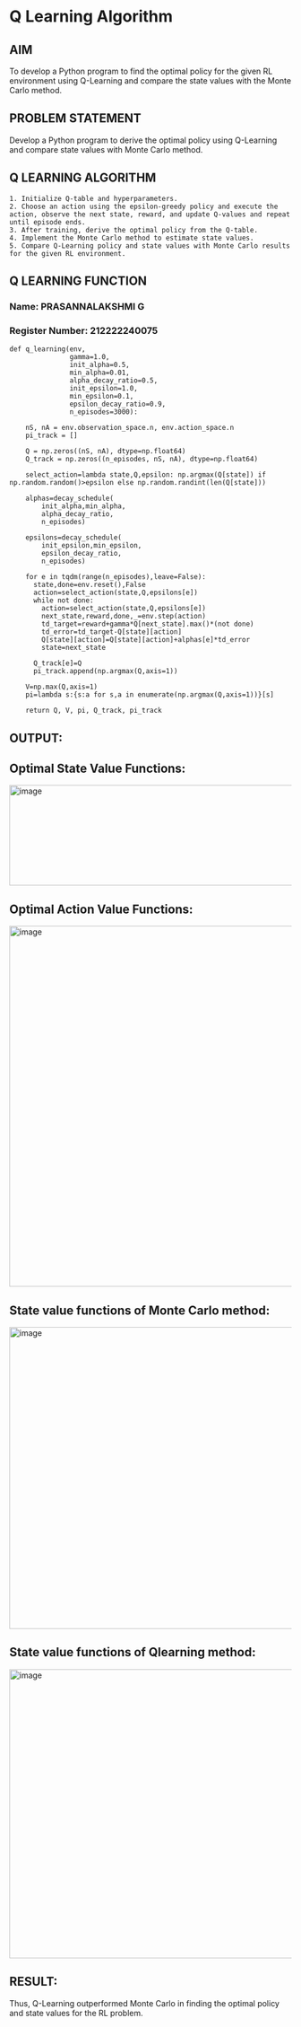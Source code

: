 # Q Learning Algorithm


## AIM
To develop a Python program to find the optimal policy for the given RL environment using Q-Learning and compare the state values with the Monte Carlo method.

## PROBLEM STATEMENT
Develop a Python program to derive the optimal policy using Q-Learning and compare state values with Monte Carlo method.

## Q LEARNING ALGORITHM
```
1. Initialize Q-table and hyperparameters.
2. Choose an action using the epsilon-greedy policy and execute the action, observe the next state, reward, and update Q-values and repeat until episode ends.
3. After training, derive the optimal policy from the Q-table.
4. Implement the Monte Carlo method to estimate state values.
5. Compare Q-Learning policy and state values with Monte Carlo results for the given RL environment.
```

## Q LEARNING FUNCTION
### Name: PRASANNALAKSHMI G
### Register Number: 212222240075

```
def q_learning(env,
               gamma=1.0,
               init_alpha=0.5,
               min_alpha=0.01,
               alpha_decay_ratio=0.5,
               init_epsilon=1.0,
               min_epsilon=0.1,
               epsilon_decay_ratio=0.9,
               n_episodes=3000):
  
    nS, nA = env.observation_space.n, env.action_space.n
    pi_track = []

    Q = np.zeros((nS, nA), dtype=np.float64)
    Q_track = np.zeros((n_episodes, nS, nA), dtype=np.float64)

    select_action=lambda state,Q,epsilon: np.argmax(Q[state]) if np.random.random()>epsilon else np.random.randint(len(Q[state]))

    alphas=decay_schedule(
        init_alpha,min_alpha,
        alpha_decay_ratio,
        n_episodes)
    
    epsilons=decay_schedule(
        init_epsilon,min_epsilon,
        epsilon_decay_ratio,
        n_episodes)
    
    for e in tqdm(range(n_episodes),leave=False):
      state,done=env.reset(),False
      action=select_action(state,Q,epsilons[e])
      while not done:
        action=select_action(state,Q,epsilons[e])
        next_state,reward,done,_=env.step(action)
        td_target=reward+gamma*Q[next_state].max()*(not done)
        td_error=td_target-Q[state][action]
        Q[state][action]=Q[state][action]+alphas[e]*td_error
        state=next_state

      Q_track[e]=Q
      pi_track.append(np.argmax(Q,axis=1))

    V=np.max(Q,axis=1)
    pi=lambda s:{s:a for s,a in enumerate(np.argmax(Q,axis=1))}[s]
    
    return Q, V, pi, Q_track, pi_track

```


## OUTPUT:
## Optimal State Value Functions:
<img width="827" height="179" alt="image" src="https://github.com/user-attachments/assets/ecbbbdeb-2665-42cf-922f-c035dd71e94b" />

## Optimal Action Value Functions:
<img width="838" height="643" alt="image" src="https://github.com/user-attachments/assets/5b5435bb-cbc7-415c-ad8b-5f521ae43e5c" />

## State value functions of Monte Carlo method:
<img width="1814" height="538" alt="image" src="https://github.com/user-attachments/assets/4b82fed7-c0a3-498b-8114-89634a0e67f6" />

## State value functions of Qlearning method:
<img width="1812" height="515" alt="image" src="https://github.com/user-attachments/assets/84f70439-ec83-4704-a54a-3fdc1a85a8cc" />

## RESULT:
Thus, Q-Learning outperformed Monte Carlo in finding the optimal policy and state values for the RL problem.
